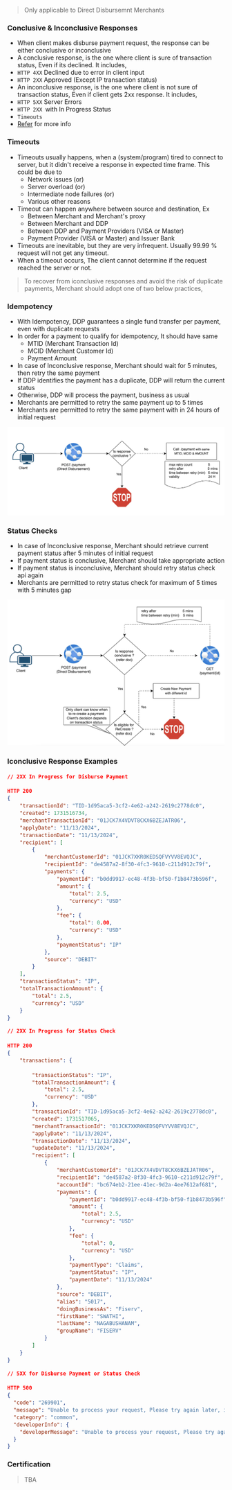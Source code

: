 > Only applicable to Direct Disbursemnt Merchants 

### Conclusive & Inconclusive Responses  
 - When client makes disburse payment request, the response can be either conclusive or inconclusive 
 - A conclusive response, is the one where client is sure of transaction status, Even if its declined. It includes, 
 - `HTTP 4XX` Declined due to error in client input 
 - `HTTP 2XX`  Approved (Except IP transaction status)
 - An inconclusive response, is the one where client is not sure of transaction status, Even if client gets 2xx response. It includes,
 - `HTTP 5XX` Server Errors 
 - `HTTP 2XX `with In Progress Status 
 - `Timeouts`
 - [Refer](?path=docs/troubleshooting/Transaction-payment-status.md) for more info

### Timeouts
 - Timeouts usually happens, when a (system/program) tired to connect to server, but it didn't receive a response in expected time frame. This could be due to 
   - Network issues (or)
   - Server overload (or)
   - Intermediate node failures (or)
   - Various other reasons
 - Timeout can happen anywhere between source and destination, Ex 
   - Between Merchant and Merchant's proxy 
   - Between Merchant and DDP
   - Between DDP and Payment Providers (VISA or Master)
   - Payment Provider (VISA or Master) and Issuer Bank
 - Timeouts are inevitable, but they are very infrequent. Usually 99.99 % request will not get any timeout. 
 - When a timeout occurs, The client cannot determine if the request reached the server or not. 

> To recover from iconclusive responses and avoid the risk of duplicate payments, Merchant should adopt one of two below practices, 

### Idempotency
  - With Idempotency, DDP guarantees a single fund transfer per payment, even with duplicate requests
  - In order for a payment to qualify for idempotency, It should have same 
    - MTID (Merchant Transaction Id)
    - MCID (Merchant Customer Id)
    - Payment Amount
  - In case of Inconclusive response, Merchant should wait for 5 minutes, then retry the same payment
  - If DDP identifies the payment has a duplicate, DDP will return the current status
  - Otherwise, DDP will process the payment, business as usual
  - Merchants are permitted to retry the same payment up to 5 times
  - Merchants are permitted to retry the same payment with in 24 hours of initial request

![Idempotency Flow](../../assets/images/idempotency.png "Idempotency Flow")

### Status Checks 
  - In case of Inconclusive response, Merchant should retrieve current payment status after 5 minutes of initial request
  - If payment status is conclusive, Merchant should take appropriate action 
  - If payment status is inconclusive, Merchant should retry status check api again 
  - Merchants are permitted to retry status check for maximum of 5 times with 5 minutes gap 

![Status Flow](../../assets/images/status_check.png "Status Flow")


### Iconclusive Response Examples  

``` json
// 2XX In Progress for Disburse Payment

HTTP 200
{
    "transactionId": "TID-1d95aca5-3cf2-4e62-a242-2619c2778dc0",
    "created": 1731516734,
    "merchantTransactionId": "01JCK7X4VDVT8CKX6BZEJATR06",
    "applyDate": "11/13/2024",
    "transactionDate": "11/13/2024",
    "recipient": [
        {
            "merchantCustomerId": "01JCK7XKR0KEDSQFVYVV8EVQJC",
            "recipientId": "de4587a2-8f30-4fc3-9610-c211d912c79f",
            "payments": {
                "paymentId": "b0dd9917-ec48-4f3b-bf50-f1b8473b596f",
                "amount": {
                    "total": 2.5,
                    "currency": "USD"
                },
                "fee": {
                    "total": 0.00,
                    "currency": "USD"
                },
                "paymentStatus": "IP"
            },
            "source": "DEBIT"
        }
    ],
    "transactionStatus": "IP",
    "totalTransactionAmount": {
        "total": 2.5,
        "currency": "USD"
    }
}
```

``` json
// 2XX In Progress for Status Check

HTTP 200
{
    "transactions": {

        "transactionStatus": "IP",
        "totalTransactionAmount": {
            "total": 2.5,
            "currency": "USD"
        },
        "transactionId": "TID-1d95aca5-3cf2-4e62-a242-2619c2778dc0",
        "created": 1731517065,
        "merchantTransactionId": "01JCK7XKR0KEDSQFVYVV8EVQJC",
        "applyDate": "11/13/2024",
        "transactionDate": "11/13/2024",
        "updateDate": "11/13/2024",
        "recipient": [
            {
                "merchantCustomerId": "01JCK7X4VDVT8CKX6BZEJATR06",
                "recipientId": "de4587a2-8f30-4fc3-9610-c211d912c79f",
                "accountId": "bc674eb2-21ee-41ec-9d2a-4ee7612af681",
                "payments": {
                    "paymentId": "b0dd9917-ec48-4f3b-bf50-f1b8473b596f",
                    "amount": {
                        "total": 2.5,
                        "currency": "USD"
                    },
                    "fee": {
                        "total": 0,
                        "currency": "USD"
                    },
                    "paymentType": "Claims",
                    "paymentStatus": "IP",
                    "paymentDate": "11/13/2024"
                },
                "source": "DEBIT",
                "alias": "5017",
                "doingBusinessAs": "Fiserv",
                "firstName": "SWATHI",
                "lastName": "NAGABUSHANAM",
                "groupName": "FISERV"
            }
        ]
    }
}
```

``` json
// 5XX for Disburse Payment or Status Check

HTTP 500
{
  "code": "269901",
  "message": "Unable to process your request, Please try again later, if problem persist, contact sys admin.",
  "category": "common",
  "developerInfo": {
    "developerMessage": "Unable to process your request, Please try again later, if problem persist, contact sys admin."
  }
}

```

### Certification
> TBA